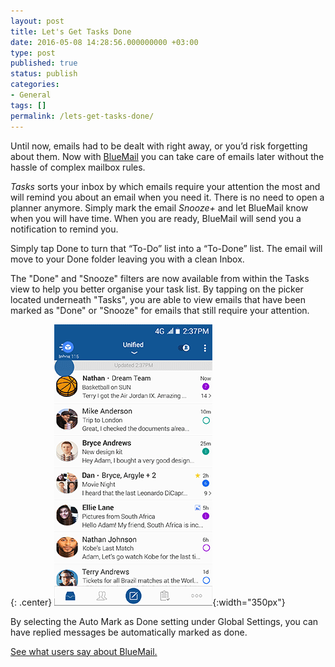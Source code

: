 ```yaml
---
layout: post
title: Let's Get Tasks Done
date: 2016-05-08 14:28:56.000000000 +03:00
type: post
published: true
status: publish
categories:
- General
tags: []
permalink: /lets-get-tasks-done/
---
```


Until now, emails had to be dealt with right away, or you’d risk forgetting about them. Now with [BlueMail](http://bluemail.me) you can take care of emails later without the hassle of complex mailbox rules.

*Tasks* sorts your inbox by which emails require your attention the most and will remind you about an email when you need it. There is no need to open a planner anymore. Simply mark the email *Snooze+* and let BlueMail know when you will have time. When you are ready, BlueMail will send you a notification to remind you.

Simply tap Done to turn that “To-Do” list into a “To-Done” list. The email will move to your Done folder leaving you with a clean Inbox.

The "Done" and "Snooze" filters are now available from within the Tasks view to help you better organise your task list. By tapping on the picker located underneath "Tasks", you are able to view emails that have been marked as "Done" or "Snooze" for emails that still require your attention.

{: .center}
![Done](/assets/BlueMail_Tip_Tasks_Done.gif){:width="350px"}

By selecting the Auto Mark as Done setting under Global Settings, you can have replied messages be automatically marked as done.

[See what users say about BlueMail.](http://bluemailreviews.com)